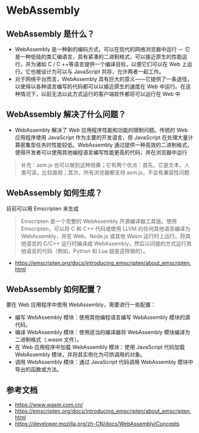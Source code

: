 # WebAssembly

## WebAssembly 是什么？

- WebAssembly 是一种新的编码方式，可以在现代的网络浏览器中运行 － 它是一种低级的类汇编语言，具有紧凑的二进制格式，可以接近原生的性能运行，并为诸如 C / C ++等语言提供一个编译目标，以便它们可以在 Web 上运行。它也被设计为可以与 JavaScript 共存，允许两者一起工作。
- 对于网络平台而言，WebAssembly 具有巨大的意义——它提供了一条途径，以使得以各种语言编写的代码都可以以接近原生的速度在 Web 中运行。在这种情况下，以前无法以此方式运行的客户端软件都将可以运行在 Web 中

## WebAssembly 解决了什么问题？

- WebAssembly 解决了 Web 应用程序性能和功能的限制问题。传统的 Web 应用程序使用 JavaScript 作为主要的开发语言，但 JavaScript 在处理大量计算密集型任务时性能较低。WebAssembly 通过提供一种高效的二进制格式，使得开发者可以使用其他编程语言编写性能更高的代码，并在浏览器中运行

> 补充：asm.js 也可以做到这种效果；它有两个优点：首先，它是文本，人类可读，比较直观；其次，所有浏览器都支持 asm.js，不会有兼容性问题

## WebAssembly 如何生成？

目前可以用 Emscripten 来生成

> Emscripten 是一个完整的 WebAssembly 开源编译器工具链。使用 Emscripten，可以将 C 和 C++ 代码或使用 LLVM 的任何其他语言编译为 WebAssembly，并在 Web、Node.js 或其他 Wasm 运行时上运行。将其他语言的 C/C++ 运行时编译成 WebAssembly，然后以间接的方式运行其他语言的代码（例如，Python 和 Lua 就是这样做的）。

- https://emscripten.org/docs/introducing_emscripten/about_emscripten.html

## WebAssembly 如何配置？

要在 Web 应用程序中使用 WebAssembly，需要进行一些配置：

- 编写 WebAssembly 模块：使用其他编程语言编写 WebAssembly 模块的源代码。
- 编译 WebAssembly 模块：使用适当的编译器将 WebAssembly 模块编译为二进制格式（.wasm 文件）。
- 在 Web 应用程序中加载 WebAssembly 模块：使用 JavaScript 代码加载 WebAssembly 模块，并将其实例化为可供调用的对象。
- 调用 WebAssembly 模块：通过 JavaScript 代码调用 WebAssembly 模块中导出的函数或方法。

## 参考文档

- https://www.wasm.com.cn/
- https://emscripten.org/docs/introducing_emscripten/about_emscripten.html
- https://developer.mozilla.org/zh-CN/docs/WebAssembly/Concepts
